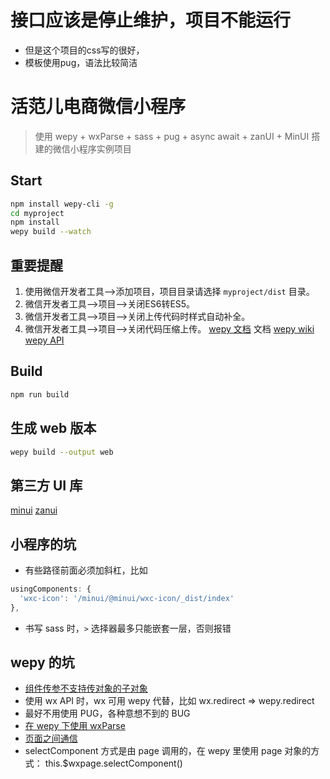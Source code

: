 # 接口应该是停止维护，项目不能运行
- 但是这个项目的css写的很好，
- 模板使用pug，语法比较简洁
# 活范儿电商微信小程序
> 使用 wepy + wxParse + sass + pug + async await + zanUI + MinUI 搭建的微信小程序实例项目

## Start
```bash
npm install wepy-cli -g
cd myproject
npm install
wepy build --watch
```

## 重要提醒
1. 使用微信开发者工具-->添加项目，项目目录请选择 `myproject/dist` 目录。
2. 微信开发者工具-->项目-->关闭ES6转ES5。
3. 微信开发者工具-->项目-->关闭上传代码时样式自动补全。
4. 微信开发者工具-->项目-->关闭代码压缩上传。
[wepy 文档](https://wepyjs.github.io/wepy/) 文档
[wepy wiki](https://github.com/wepyjs/wepy/wiki)
[wepy API](https://github.com/Tencent/wepy/blob/master/docs/md/api.md)

## Build
```bash
npm run build
```

## 生成 web 版本
```bash
wepy build --output web
```

## 第三方 UI 库
[minui](https://github.com/meili/minui)
[zanui](https://github.com/youzan/zanui-weapp)

## 小程序的坑
- 有些路径前面必须加斜杠，比如
```javascript
usingComponents: {
  'wxc-icon': '/minui/@minui/wxc-icon/_dist/index'
},
```
- 书写 sass 时，`>` 选择器最多只能嵌套一层，否则报错

## wepy 的坑
- [组件传参不支持传对象的子对象](https://github.com/wepyjs/wepy/issues/375)
- 使用 wx API 时，wx 可用 wepy 代替，比如 wx.redirect => wepy.redirect
- 最好不用使用 PUG，各种意想不到的 BUG
- [在 wepy 下使用 wxParse](http://blog.csdn.net/wyk304443164/article/details/77977577)
- [页面之间通信](https://wepyjs.github.io/wepy/#/api?id=wepypage-class)
- selectComponent 方式是由 page 调用的，在 wepy 里使用 page 对象的方式： this.$wxpage.selectComponent()
